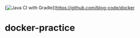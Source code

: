 [![Java CI with Gradle](https://github.com/blog-code/docker-practice/actions/workflows/gradle.yml/badge.svg)](https://github.com/blog-code/docker

# docker-practice
